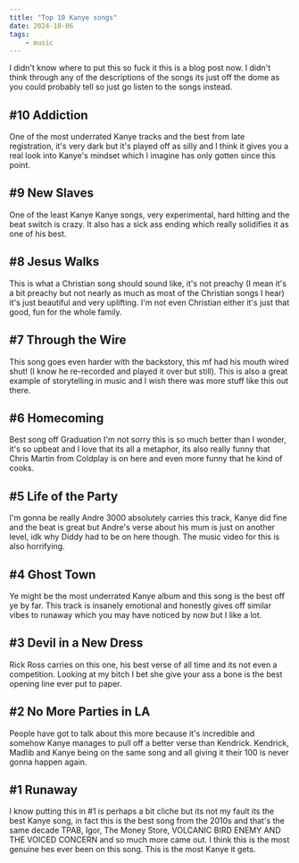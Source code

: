 ```yaml
---
title: "Top 10 Kanye songs"
date: 2024-10-06
tags:
    - music
---
```


I didn't know where to put this so fuck it this is a blog post now. I didn't think through any of the descriptions of the songs its just off the dome as you could probably tell so just go listen to the songs instead.

## #10 Addiction

One of the most underrated Kanye tracks and the best from late registration, it's very dark but it's played off as silly and I think it gives you a real look into Kanye's mindset which I imagine has only gotten since this point.

## #9 New Slaves

One of the least Kanye Kanye songs, very experimental, hard hitting and the beat switch is crazy. It also has a sick ass ending which really solidifies it as one of his best.

## #8 Jesus Walks

This is what a Christian song should sound like, it's not preachy (I mean it's a bit preachy but not nearly as much as most of the Christian songs I hear) it's just beautiful and very uplifting. I'm not even Christian either it's just that good, fun for the whole family.

## #7 Through the Wire

This song goes even harder with the backstory, this mf had his mouth wired shut! (I know he re-recorded and played it over but still). This is also a great example of storytelling in music and I wish there was more stuff like this out there.

## #6 Homecoming

Best song off Graduation I'm not sorry this is so much better than I wonder, it's so upbeat and I love that its all a metaphor, its also really funny that Chris Martin from Coldplay is on here and even more funny that he kind of cooks.

## #5 Life of the Party

I'm gonna be really Andre 3000 absolutely carries this track, Kanye did fine and the beat is great but Andre's verse about his mum is just on another level, idk why Diddy had to be on here though. The music video for this is also horrifying.

## #4 Ghost Town

Ye might be the most underrated Kanye album and this song is the best off ye by far. This track is insanely emotional and honestly gives off similar vibes to runaway which you may have noticed by now but I like a lot.

## #3 Devil in a New Dress

Rick Ross carries on this one, his best verse of all time and its not even a competition. Looking at my bitch I bet she give your ass a bone is the best opening line ever put to paper.

## #2 No More Parties in LA

People have got to talk about this more because it's incredible and somehow Kanye manages to pull off a better verse than Kendrick. Kendrick, Madlib and Kanye being on the same song and all giving it their 100 is never gonna happen again.

## #1 Runaway

I know putting this in #1 is perhaps a bit cliche but its not my fault its the best Kanye song, in fact this is the best song from the 2010s and that's the same decade TPAB, Igor, The Money Store, VOLCANIC BIRD ENEMY AND THE VOICED CONCERN and so much more came out. I think this is the most genuine hes ever been on this song. This is the most Kanye it gets.
